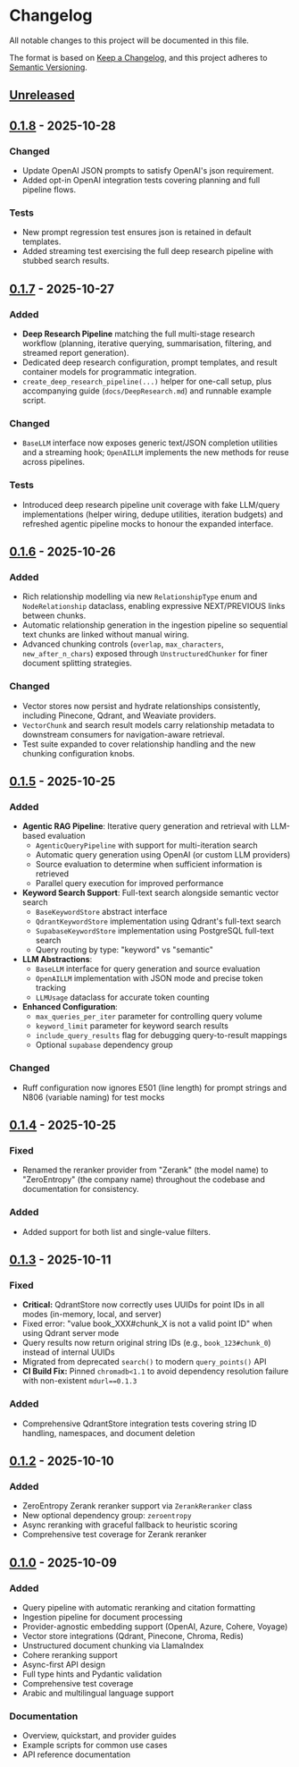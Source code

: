 # Changelog

All notable changes to this project will be documented in this file.

The format is based on [Keep a Changelog](https://keepachangelog.com/en/1.0.0/),
and this project adheres to [Semantic Versioning](https://semver.org/spec/v2.0.0.html).

## [Unreleased]

## [0.1.8] - 2025-10-28

### Changed
- Update OpenAI JSON prompts to satisfy OpenAI's json requirement.
- Added opt-in OpenAI integration tests covering planning and full pipeline flows.

### Tests
- New prompt regression test ensures json is retained in default templates.
- Added streaming test exercising the full deep research pipeline with stubbed search results.

## [0.1.7] - 2025-10-27

### Added
- **Deep Research Pipeline** matching the full multi-stage research workflow (planning, iterative querying, summarisation, filtering, and streamed report generation).
- Dedicated deep research configuration, prompt templates, and result container models for programmatic integration.
- `create_deep_research_pipeline(...)` helper for one-call setup, plus accompanying guide (`docs/DeepResearch.md`) and runnable example script.

### Changed
- `BaseLLM` interface now exposes generic text/JSON completion utilities and a streaming hook; `OpenAILLM` implements the new methods for reuse across pipelines.

### Tests
- Introduced deep research pipeline unit coverage with fake LLM/query implementations (helper wiring, dedupe utilities, iteration budgets) and refreshed agentic pipeline mocks to honour the expanded interface.

## [0.1.6] - 2025-10-26

### Added
- Rich relationship modelling via new `RelationshipType` enum and `NodeRelationship` dataclass, enabling expressive NEXT/PREVIOUS links between chunks.
- Automatic relationship generation in the ingestion pipeline so sequential text chunks are linked without manual wiring.
- Advanced chunking controls (`overlap`, `max_characters`, `new_after_n_chars`) exposed through `UnstructuredChunker` for finer document splitting strategies.

### Changed
- Vector stores now persist and hydrate relationships consistently, including Pinecone, Qdrant, and Weaviate providers.
- `VectorChunk` and search result models carry relationship metadata to downstream consumers for navigation-aware retrieval.
- Test suite expanded to cover relationship handling and the new chunking configuration knobs.

## [0.1.5] - 2025-10-25

### Added
- **Agentic RAG Pipeline**: Iterative query generation and retrieval with LLM-based evaluation
  - `AgenticQueryPipeline` with support for multi-iteration search
  - Automatic query generation using OpenAI (or custom LLM providers)
  - Source evaluation to determine when sufficient information is retrieved
  - Parallel query execution for improved performance
- **Keyword Search Support**: Full-text search alongside semantic vector search
  - `BaseKeywordStore` abstract interface
  - `QdrantKeywordStore` implementation using Qdrant's full-text search
  - `SupabaseKeywordStore` implementation using PostgreSQL full-text search
  - Query routing by type: "keyword" vs "semantic"
- **LLM Abstractions**:
  - `BaseLLM` interface for query generation and source evaluation
  - `OpenAILLM` implementation with JSON mode and precise token tracking
  - `LLMUsage` dataclass for accurate token counting
- **Enhanced Configuration**:
  - `max_queries_per_iter` parameter for controlling query volume
  - `keyword_limit` parameter for keyword search results
  - `include_query_results` flag for debugging query-to-result mappings
  - Optional `supabase` dependency group

### Changed
- Ruff configuration now ignores E501 (line length) for prompt strings and N806 (variable naming) for test mocks

## [0.1.4] - 2025-10-25

### Fixed
- Renamed the reranker provider from "Zerank" (the model name) to "ZeroEntropy" (the company name) throughout the codebase and documentation for consistency.

### Added
- Added support for both list and single-value filters.

## [0.1.3] - 2025-10-11

### Fixed
- **Critical:** QdrantStore now correctly uses UUIDs for point IDs in all modes (in-memory, local, and server)
- Fixed error: "value book_XXX#chunk_X is not a valid point ID" when using Qdrant server mode
- Query results now return original string IDs (e.g., `book_123#chunk_0`) instead of internal UUIDs
- Migrated from deprecated `search()` to modern `query_points()` API
- **CI Build Fix:** Pinned `chromadb<1.1` to avoid dependency resolution failure with non-existent `mdurl==0.1.3`

### Added
- Comprehensive QdrantStore integration tests covering string ID handling, namespaces, and document deletion

## [0.1.2] - 2025-10-10

### Added
- ZeroEntropy Zerank reranker support via `ZerankReranker` class
- New optional dependency group: `zeroentropy`
- Async reranking with graceful fallback to heuristic scoring
- Comprehensive test coverage for Zerank reranker

## [0.1.0] - 2025-10-09

### Added
- Query pipeline with automatic reranking and citation formatting
- Ingestion pipeline for document processing
- Provider-agnostic embedding support (OpenAI, Azure, Cohere, Voyage)
- Vector store integrations (Qdrant, Pinecone, Chroma, Redis)
- Unstructured document chunking via LlamaIndex
- Cohere reranking support
- Async-first API design
- Full type hints and Pydantic validation
- Comprehensive test coverage
- Arabic and multilingual language support

### Documentation
- Overview, quickstart, and provider guides
- Example scripts for common use cases
- API reference documentation

[Unreleased]: https://github.com/nuhatech/maktaba/compare/v0.1.8...HEAD
[0.1.8]: https://github.com/nuhatech/maktaba/compare/v0.1.7...v0.1.8
[0.1.7]: https://github.com/nuhatech/maktaba/compare/v0.1.6...v0.1.7
[0.1.6]: https://github.com/nuhatech/maktaba/compare/v0.1.5...v0.1.6
[0.1.5]: https://github.com/nuhatech/maktaba/compare/v0.1.4...v0.1.5
[0.1.4]: https://github.com/nuhatech/maktaba/compare/v0.1.3...v0.1.4
[0.1.3]: https://github.com/nuhatech/maktaba/compare/v0.1.2...v0.1.3
[0.1.2]: https://github.com/nuhatech/maktaba/compare/v0.1.0...v0.1.2
[0.1.0]: https://github.com/nuhatech/maktaba/releases/tag/v0.1.0




